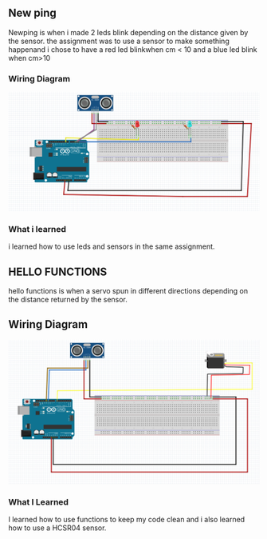 
## New ping
Newping is when i made 2 leds blink depending on the distance given by the sensor. the assignment was to use a sensor to make something happenand i chose to have a red led blinkwhen cm < 10 and a blue led blink when cm>10
### Wiring Diagram
![New Ping](newping/newpingwiring.PNG)

### What i learned
i learned how to use leds and sensors in the same assignment.

## HELLO FUNCTIONS
hello functions is when a servo spun in different directions depending on the distance returned by the sensor.

## Wiring Diagram
![hellofunctions](hellofunctions/heelo.PNG)

### What I Learned
I learned how to use functions to keep my code clean and i also learned how to use a HCSR04 sensor.
